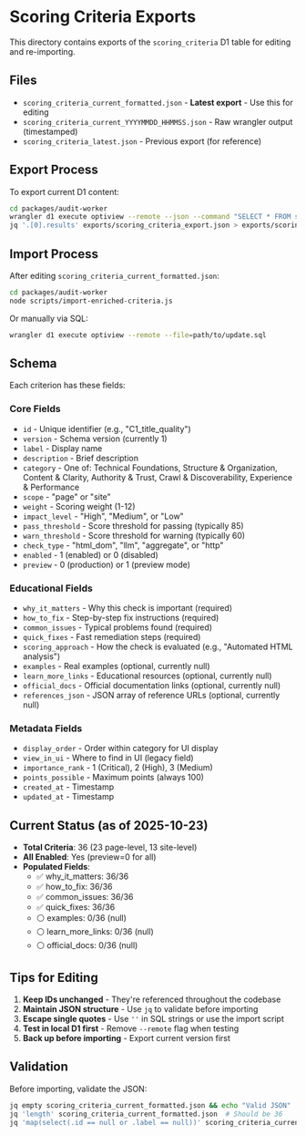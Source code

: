 # Scoring Criteria Exports

This directory contains exports of the `scoring_criteria` D1 table for editing and re-importing.

## Files

- `scoring_criteria_current_formatted.json` - **Latest export** - Use this for editing
- `scoring_criteria_current_YYYYMMDD_HHMMSS.json` - Raw wrangler output (timestamped)
- `scoring_criteria_latest.json` - Previous export (for reference)

## Export Process

To export current D1 content:
```bash
cd packages/audit-worker
wrangler d1 execute optiview --remote --json --command "SELECT * FROM scoring_criteria ORDER BY display_order, id" > exports/scoring_criteria_export.json
jq '.[0].results' exports/scoring_criteria_export.json > exports/scoring_criteria_current_formatted.json
```

## Import Process

After editing `scoring_criteria_current_formatted.json`:
```bash
cd packages/audit-worker
node scripts/import-enriched-criteria.js
```

Or manually via SQL:
```bash
wrangler d1 execute optiview --remote --file=path/to/update.sql
```

## Schema

Each criterion has these fields:

### Core Fields
- `id` - Unique identifier (e.g., "C1_title_quality")
- `version` - Schema version (currently 1)
- `label` - Display name
- `description` - Brief description
- `category` - One of: Technical Foundations, Structure & Organization, Content & Clarity, Authority & Trust, Crawl & Discoverability, Experience & Performance
- `scope` - "page" or "site"
- `weight` - Scoring weight (1-12)
- `impact_level` - "High", "Medium", or "Low"
- `pass_threshold` - Score threshold for passing (typically 85)
- `warn_threshold` - Score threshold for warning (typically 60)
- `check_type` - "html_dom", "llm", "aggregate", or "http"
- `enabled` - 1 (enabled) or 0 (disabled)
- `preview` - 0 (production) or 1 (preview mode)

### Educational Fields
- `why_it_matters` - Why this check is important (required)
- `how_to_fix` - Step-by-step fix instructions (required)
- `common_issues` - Typical problems found (required)
- `quick_fixes` - Fast remediation steps (required)
- `scoring_approach` - How the check is evaluated (e.g., "Automated HTML analysis")
- `examples` - Real examples (optional, currently null)
- `learn_more_links` - Educational resources (optional, currently null)
- `official_docs` - Official documentation links (optional, currently null)
- `references_json` - JSON array of reference URLs (optional, currently null)

### Metadata Fields
- `display_order` - Order within category for UI display
- `view_in_ui` - Where to find in UI (legacy field)
- `importance_rank` - 1 (Critical), 2 (High), 3 (Medium)
- `points_possible` - Maximum points (always 100)
- `created_at` - Timestamp
- `updated_at` - Timestamp

## Current Status (as of 2025-10-23)

- **Total Criteria**: 36 (23 page-level, 13 site-level)
- **All Enabled**: Yes (preview=0 for all)
- **Populated Fields**: 
  - ✅ why_it_matters: 36/36
  - ✅ how_to_fix: 36/36
  - ✅ common_issues: 36/36
  - ✅ quick_fixes: 36/36
  - ⚪ examples: 0/36 (null)
  - ⚪ learn_more_links: 0/36 (null)
  - ⚪ official_docs: 0/36 (null)

## Tips for Editing

1. **Keep IDs unchanged** - They're referenced throughout the codebase
2. **Maintain JSON structure** - Use `jq` to validate before importing
3. **Escape single quotes** - Use `''` in SQL strings or use the import script
4. **Test in local D1 first** - Remove `--remote` flag when testing
5. **Back up before importing** - Export current version first

## Validation

Before importing, validate the JSON:
```bash
jq empty scoring_criteria_current_formatted.json && echo "Valid JSON"
jq 'length' scoring_criteria_current_formatted.json  # Should be 36
jq 'map(select(.id == null or .label == null))' scoring_criteria_current_formatted.json  # Should be []
```
